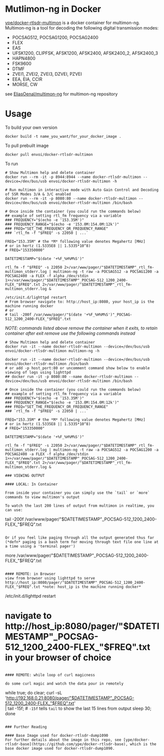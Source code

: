 # Mutlimon-ng in Docker

[ype/docker-rtlsdr-multimon](https://github.com/ype/docker-rtlsdr-multimon) is a docker container for multimon-ng. Multimon-ng is a tool for decoding the following digital transmission modes:

- POCSAG512, POCSAG1200, POCSAG2400
- FLEX
- EAS
- UFSK1200, CLIPFSK, AFSK1200, AFSK2400, AFSK2400_2, AFSK2400_3
- HAPN4800
- FSK9600
- DTMF
- ZVEI1, ZVEI2, ZVEI3, DZVEI, PZVEI
- EEA, EIA, CCIR
- MORSE, CW

see [EliasOenal/multimon-ng](https://github.com/EliasOenal/multimon-ng) for multimon-ng repository

# Usage

To build your own version

```
docker build -t name_you_want/for_your_docker_image .
```

To pull prebuilt image

```
docker pull envoi/docker-rtlsdr-multimon
```

To run

```
# Show Multimon help and delete container
docker run --rm -it -p 8944:8944 --name docker-rtlsdr-multimon --device=/dev/bus/usb envoi/docker-rtlsdr-multimon -h
```

```
# Run multimon in interactive mode with Auto Gain Control and Decoding of SSR Modes 3/A & 3/C enabled
docker run --rm -it -p 8080:80 --name docker-rtlsdr-multimon --device=/dev/bus/usb envoi/docker-rtlsdr-multimon /bin/bash

# Once inside the container (you could run the commands below)
## example of setting rtl_fm frequency via a variable
### FREQUENCY="$(echo -e '153.35M')"
### FREQUENCY_RANGE="$(echo -e '153.0M:154.0M:12k')"
### FREQ="SET_THE_FREQUENCY_OR_FREQUENCY_RANGE"
### `rtl_fm -f "$FREQ" -s 22050 | ...`

FREQ="153.35M" # the *M* following value denotes Megahertz [MHz]
# or in hertz (1.5335E8 || 1.5335*10^8)
# FREQ="153350000"

DATETIMESTAMP="$(date '+%F_%H%M%S')"

rtl_fm -f "$FREQ" -s 22050 2>/var/www/pager/"$DATETIMESTAMP"_rtl_fm-multimon_stderr.log | multimon-ng -t raw -a POCSAG512 -a POCSAG1200 -a POCSAG2400 -a FLEX -f alpha /dev/stdin 1>>/var/www/pager/"$DATETIMESTAMP"_POCSAG-512_1200_2400-FLEX_"$FREQ".txt 2>/var/www/pager/"$DATETIMESTAMP"_rtl_fm-multimon_stderr.log &

/etc/init.d/lighttpd restart
# From browser navigate to: http://host_ip:8080, your host_ip is the machine running docker
# or
# tail -200f /var/www/pager/"$(date '+%F_%H%M%S')"_POCSAG-512_1200_2400-FLEX_"$FREQ".txt
```

*NOTE: commands listed above remove the container when it exits, to retain container after exit remove use the following commands instead*

```
# Show Multimon help and delete container
docker run -it --name docker-rtlsdr-multimon --device=/dev/bus/usb envoi/docker-rtlsdr-multimon multimon-ng -h
```

```
docker run -it --name docker-rtlsdr-multimon --device=/dev/bus/usb envoi/docker-rtlsdr-multimon /bin/bash
# or add -p host_port:80 or uncomment command show below to enable viewing of logs using lighttpd
## docker run -it -p 8080:80 --name docker-rtlsdr-multimon --device=/dev/bus/usb envoi/docker-rtlsdr-multimon /bin/bash

# Once inside the container (you could run the commands below)
## example of setting rtl_fm frequency via a variable
### FREQUENCY="$(echo -e '153.35M')"
### FREQUENCY_RANGE="$(echo -e '153.0M:154.0M:12k')"
### FREQ="SET_THE_FREQUENCY_OR_FREQUENCY_RANGE"
### `rtl_fm -f "$FREQ" -s 22050 | ...`

FREQ="153.35M" # the *M* following value denotes Megahertz [MHz]
# or in hertz (1.5335E8 || 1.5335*10^8)
# FREQ="153350000"

DATETIMESTAMP="$(date '+%F_%H%M%S')"

rtl_fm -f "$FREQ" -s 22050 2>/var/www/pager/"$DATETIMESTAMP"_rtl_fm-multimon_stderr.log | multimon-ng -t raw -a POCSAG512 -a POCSAG1200 -a POCSAG2400 -a FLEX -f alpha /dev/stdin 1>>/var/www/pager/"$DATETIMESTAMP"_POCSAG-512_1200_2400-FLEX_"$FREQ".txt 2>/var/www/pager/"$DATETIMESTAMP"_rtl_fm-multimon_stderr.log &

### VIEWING OUTPUT

#### LOCAL: In Container

From inside your container you can simply use the `tail` or `more` commands to view multimon's output

To watch the last 200 lines of output from multimon in realtime, you can use:

```
tail -200f /var/www/pager/"$DATETIMESTAMP"_POCSAG-512_1200_2400-FLEX_"$FREQ".txt
```

Or if you feel like paging through all the output generated thus far (*defn* paging is a bash term for moving through text file one line at a time using a 'terminal pager')

```
more /var/www/pager/"$DATETIMESTAMP"_POCSAG-512_1200_2400-FLEX_"$FREQ".txt
```

#### REMOTE: in Browser
view from browser using lighttpd to serve http://host_ip:8080/pager/"$DATETIMESTAMP"_POCSAG-512_1200_2400-FLEX_"$FREQ".txt *note: host_ip is the machine running docker*

```
/etc/init.d/lighttpd restart
# navigate to http://host_ip:8080/pager/"$DATETIMESTAMP"_POCSAG-512_1200_2400-FLEX_"$FREQ".txt in your browser of choice
```

#### REMOTE: while loop of curl magicness

do some curl magic and watch the data pour in remotely

```
while true; do
	clear;
	curl -sL 'http://192.168.0.21:8080/pager/"$DATETIMESTAMP"_POCSAG-512_1200_2400-FLEX_"$FREQ".txt' \
		| tail -15f; # `-15f` tells `tail` to show the last 15 lines from output
	sleep 30;
done
```

### Further Reading

#### Base Image used for docker-rtlsdr-dump1090
For further details about the image in this repo, see [ype/docker-rtlsdr-base](https://github.com/ype/docker-rtlsdr-base), which is the base docker image used for docker-rtlsdr-dump1090.
